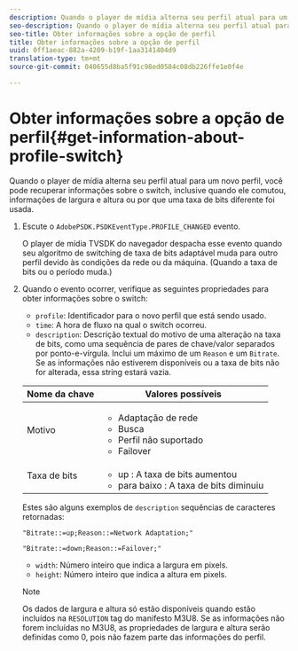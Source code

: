 ```yaml
---
description: Quando o player de mídia alterna seu perfil atual para um novo perfil, você pode recuperar informações sobre o switch, inclusive quando ele comutou, informações de largura e altura ou por que uma taxa de bits diferente foi usada.
seo-description: Quando o player de mídia alterna seu perfil atual para um novo perfil, você pode recuperar informações sobre o switch, inclusive quando ele comutou, informações de largura e altura ou por que uma taxa de bits diferente foi usada.
seo-title: Obter informações sobre a opção de perfil
title: Obter informações sobre a opção de perfil
uuid: 0ff1aeac-882a-4209-b19f-1aa3141404d9
translation-type: tm+mt
source-git-commit: 040655d8ba5f91c98ed0584c08db226ffe1e0f4e

---
```



# Obter informações sobre a opção de perfil{#get-information-about-profile-switch}

Quando o player de mídia alterna seu perfil atual para um novo perfil, você pode recuperar informações sobre o switch, inclusive quando ele comutou, informações de largura e altura ou por que uma taxa de bits diferente foi usada.

1. Escute o `AdobePSDK.PSDKEventType.PROFILE_CHANGED` evento.

   O player de mídia TVSDK do navegador despacha esse evento quando seu algoritmo de switching de taxa de bits adaptável muda para outro perfil devido às condições da rede ou da máquina. (Quando a taxa de bits ou o período muda.)
1. Quando o evento ocorrer, verifique as seguintes propriedades para obter informações sobre o switch:

   * `profile`: Identificador para o novo perfil que está sendo usado.
   * `time`: A hora de fluxo na qual o switch ocorreu.
   * `description`: Descrição textual do motivo de uma alteração na taxa de bits, como uma sequência de pares de chave/valor separados por ponto-e-vírgula. Inclui um máximo de um `Reason` e um `Bitrate`. Se as informações não estiverem disponíveis ou a taxa de bits não for alterada, essa string estará vazia.
   <table id="table_E400FD9C57FF40CBAC14AF6847CD8301"> 
    <thead> 
      <tr> 
      <th colname="col1" class="entry"> Nome da chave </th> 
      <th colname="col2" class="entry"> Valores possíveis </th> 
      </tr> 
    </thead>
    <tbody> 
      <tr> 
      <td colname="col1"> <span class="codeph"> Motivo </span> </td> 
      <td colname="col2"> 
        <ul id="ul_37DDE3F297634ED6B47DF5D73F969369"> 
        <li id="li_E374B029E1AF40689D70A9D30E057C5B">Adaptação de rede </li> 
        <li id="li_753862EEF1C9474EA8E20C89F5EF5D8D">Busca </li> 
        <li id="li_EC14923F92CF4D11A47928A8D2DE6D8B">Perfil não suportado </li> 
        <li id="li_695AB4A89C9D4833AF6D8B6424FC912B">Failover </li> 
        </ul> </td> 
      </tr> 
      <tr> 
      <td colname="col1"> <span class="codeph"> Taxa de bits </span> </td> 
      <td colname="col2"> 
        <ul id="ul_1B49BD90A91147359712E1AFD8877E23"> 
        <li id="li_1C8E593C65D34742B14A8D0EAD43E0A9"> <span class="codeph"> up </span>: A taxa de bits aumentou </li> 
        <li id="li_B1A00E3985A849B6855E15CF70D79BB8"> <span class="codeph"> para baixo </span>: A taxa de bits diminuiu </li> 
        </ul> </td> 
      </tr> 
    </tbody> 
    </table>

   Estes são alguns exemplos de `description` sequências de caracteres retornadas:

   ```
   "Bitrate::=up;Reason::=Network Adaptation;" 
   
   "Bitrate::=down;Reason::=Failover;"
   ```

   * `width`: Número inteiro que indica a largura em pixels.
   * `height`: Número inteiro que indica a altura em pixels.
   >[!NOTE]
   >
   >Os dados de largura e altura só estão disponíveis quando estão incluídos na `RESOLUTION` tag do manifesto M3U8. Se as informações não forem incluídas no M3U8, as propriedades de largura e altura serão definidas como 0, pois não fazem parte das informações do perfil.
